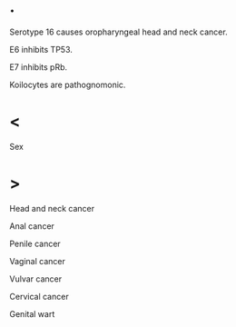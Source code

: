 # .

Serotype 16 causes oropharyngeal head and neck cancer.

E6 inhibits TP53.

E7 inhibits pRb.

Koilocytes are pathognomonic.

# <

Sex

# >

Head and neck cancer

Anal cancer

Penile cancer

Vaginal cancer

Vulvar cancer

Cervical cancer

Genital wart
